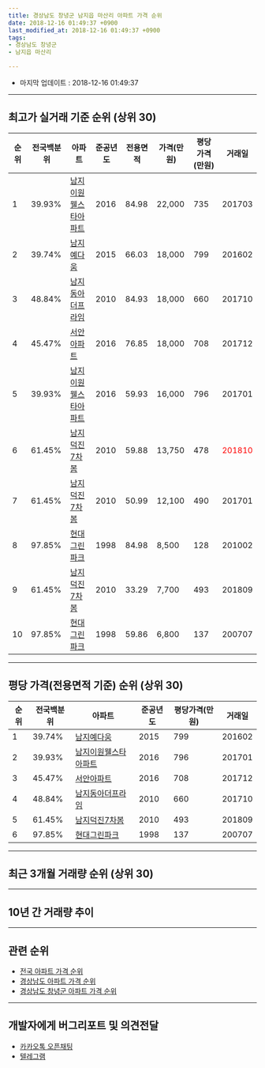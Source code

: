 ```yaml
---
title: 경상남도 창녕군 남지읍 마산리 아파트 가격 순위
date: 2018-12-16 01:49:37 +0900
last_modified_at: 2018-12-16 01:49:37 +0900
tags:
- 경상남도 창녕군
- 남지읍 마산리

---
```


* 마지막 업데이트 : 2018-12-16 01:49:37

---

## 최고가 실거래 기준 순위 (상위 30)


|순위|전국백분위|아파트|준공년도|전용면적|가격(만원)|평당가격(만원)|거래일|
|---|---|---|---|---|---|---|---|
|1|39.93%|[남지이원웰스타아파트](https://search.naver.com/search.naver?query=%EA%B2%BD%EC%83%81%EB%82%A8%EB%8F%84+%EC%B0%BD%EB%85%95%EA%B5%B0+%EB%82%A8%EC%A7%80%EC%9D%8D+%EB%A7%88%EC%82%B0%EB%A6%AC+%EB%82%A8%EC%A7%80%EC%9D%B4%EC%9B%90%EC%9B%B0%EC%8A%A4%ED%83%80%EC%95%84%ED%8C%8C%ED%8A%B8)|2016|84.98|22,000|735|201703|
|2|39.74%|[남지예다움](https://search.naver.com/search.naver?query=%EA%B2%BD%EC%83%81%EB%82%A8%EB%8F%84+%EC%B0%BD%EB%85%95%EA%B5%B0+%EB%82%A8%EC%A7%80%EC%9D%8D+%EB%A7%88%EC%82%B0%EB%A6%AC+%EB%82%A8%EC%A7%80%EC%98%88%EB%8B%A4%EC%9B%80)|2015|66.03|18,000|799|201602|
|3|48.84%|[남지동아더프라임](https://search.naver.com/search.naver?query=%EA%B2%BD%EC%83%81%EB%82%A8%EB%8F%84+%EC%B0%BD%EB%85%95%EA%B5%B0+%EB%82%A8%EC%A7%80%EC%9D%8D+%EB%A7%88%EC%82%B0%EB%A6%AC+%EB%82%A8%EC%A7%80%EB%8F%99%EC%95%84%EB%8D%94%ED%94%84%EB%9D%BC%EC%9E%84)|2010|84.93|18,000|660|201710|
|4|45.47%|[서안아파트](https://search.naver.com/search.naver?query=%EA%B2%BD%EC%83%81%EB%82%A8%EB%8F%84+%EC%B0%BD%EB%85%95%EA%B5%B0+%EB%82%A8%EC%A7%80%EC%9D%8D+%EB%A7%88%EC%82%B0%EB%A6%AC+%EC%84%9C%EC%95%88%EC%95%84%ED%8C%8C%ED%8A%B8)|2016|76.85|18,000|708|201712|
|5|39.93%|[남지이원웰스타아파트](https://search.naver.com/search.naver?query=%EA%B2%BD%EC%83%81%EB%82%A8%EB%8F%84+%EC%B0%BD%EB%85%95%EA%B5%B0+%EB%82%A8%EC%A7%80%EC%9D%8D+%EB%A7%88%EC%82%B0%EB%A6%AC+%EB%82%A8%EC%A7%80%EC%9D%B4%EC%9B%90%EC%9B%B0%EC%8A%A4%ED%83%80%EC%95%84%ED%8C%8C%ED%8A%B8)|2016|59.93|16,000|796|201701|
|6|61.45%|[남지덕진7차봄](https://search.naver.com/search.naver?query=%EA%B2%BD%EC%83%81%EB%82%A8%EB%8F%84+%EC%B0%BD%EB%85%95%EA%B5%B0+%EB%82%A8%EC%A7%80%EC%9D%8D+%EB%A7%88%EC%82%B0%EB%A6%AC+%EB%82%A8%EC%A7%80%EB%8D%95%EC%A7%847%EC%B0%A8%EB%B4%84)|2010|59.88|13,750|478|<span style="color:red">201810</span>|
|7|61.45%|[남지덕진7차봄](https://search.naver.com/search.naver?query=%EA%B2%BD%EC%83%81%EB%82%A8%EB%8F%84+%EC%B0%BD%EB%85%95%EA%B5%B0+%EB%82%A8%EC%A7%80%EC%9D%8D+%EB%A7%88%EC%82%B0%EB%A6%AC+%EB%82%A8%EC%A7%80%EB%8D%95%EC%A7%847%EC%B0%A8%EB%B4%84)|2010|50.99|12,100|490|201701|
|8|97.85%|[현대그린파크](https://search.naver.com/search.naver?query=%EA%B2%BD%EC%83%81%EB%82%A8%EB%8F%84+%EC%B0%BD%EB%85%95%EA%B5%B0+%EB%82%A8%EC%A7%80%EC%9D%8D+%EB%A7%88%EC%82%B0%EB%A6%AC+%ED%98%84%EB%8C%80%EA%B7%B8%EB%A6%B0%ED%8C%8C%ED%81%AC)|1998|84.98|8,500|128|201002|
|9|61.45%|[남지덕진7차봄](https://search.naver.com/search.naver?query=%EA%B2%BD%EC%83%81%EB%82%A8%EB%8F%84+%EC%B0%BD%EB%85%95%EA%B5%B0+%EB%82%A8%EC%A7%80%EC%9D%8D+%EB%A7%88%EC%82%B0%EB%A6%AC+%EB%82%A8%EC%A7%80%EB%8D%95%EC%A7%847%EC%B0%A8%EB%B4%84)|2010|33.29|7,700|493|201809|
|10|97.85%|[현대그린파크](https://search.naver.com/search.naver?query=%EA%B2%BD%EC%83%81%EB%82%A8%EB%8F%84+%EC%B0%BD%EB%85%95%EA%B5%B0+%EB%82%A8%EC%A7%80%EC%9D%8D+%EB%A7%88%EC%82%B0%EB%A6%AC+%ED%98%84%EB%8C%80%EA%B7%B8%EB%A6%B0%ED%8C%8C%ED%81%AC)|1998|59.86|6,800|137|200707|


---

## 평당 가격(전용면적 기준) 순위 (상위 30)


|순위|전국백분위|아파트|준공년도|평당가격(만원)|거래일|
|---|---|---|---|---|---|
|1|39.74%|[남지예다움](https://search.naver.com/search.naver?query=%EA%B2%BD%EC%83%81%EB%82%A8%EB%8F%84+%EC%B0%BD%EB%85%95%EA%B5%B0+%EB%82%A8%EC%A7%80%EC%9D%8D+%EB%A7%88%EC%82%B0%EB%A6%AC+%EB%82%A8%EC%A7%80%EC%98%88%EB%8B%A4%EC%9B%80)|2015|799|201602|
|2|39.93%|[남지이원웰스타아파트](https://search.naver.com/search.naver?query=%EA%B2%BD%EC%83%81%EB%82%A8%EB%8F%84+%EC%B0%BD%EB%85%95%EA%B5%B0+%EB%82%A8%EC%A7%80%EC%9D%8D+%EB%A7%88%EC%82%B0%EB%A6%AC+%EB%82%A8%EC%A7%80%EC%9D%B4%EC%9B%90%EC%9B%B0%EC%8A%A4%ED%83%80%EC%95%84%ED%8C%8C%ED%8A%B8)|2016|796|201701|
|3|45.47%|[서안아파트](https://search.naver.com/search.naver?query=%EA%B2%BD%EC%83%81%EB%82%A8%EB%8F%84+%EC%B0%BD%EB%85%95%EA%B5%B0+%EB%82%A8%EC%A7%80%EC%9D%8D+%EB%A7%88%EC%82%B0%EB%A6%AC+%EC%84%9C%EC%95%88%EC%95%84%ED%8C%8C%ED%8A%B8)|2016|708|201712|
|4|48.84%|[남지동아더프라임](https://search.naver.com/search.naver?query=%EA%B2%BD%EC%83%81%EB%82%A8%EB%8F%84+%EC%B0%BD%EB%85%95%EA%B5%B0+%EB%82%A8%EC%A7%80%EC%9D%8D+%EB%A7%88%EC%82%B0%EB%A6%AC+%EB%82%A8%EC%A7%80%EB%8F%99%EC%95%84%EB%8D%94%ED%94%84%EB%9D%BC%EC%9E%84)|2010|660|201710|
|5|61.45%|[남지덕진7차봄](https://search.naver.com/search.naver?query=%EA%B2%BD%EC%83%81%EB%82%A8%EB%8F%84+%EC%B0%BD%EB%85%95%EA%B5%B0+%EB%82%A8%EC%A7%80%EC%9D%8D+%EB%A7%88%EC%82%B0%EB%A6%AC+%EB%82%A8%EC%A7%80%EB%8D%95%EC%A7%847%EC%B0%A8%EB%B4%84)|2010|493|201809|
|6|97.85%|[현대그린파크](https://search.naver.com/search.naver?query=%EA%B2%BD%EC%83%81%EB%82%A8%EB%8F%84+%EC%B0%BD%EB%85%95%EA%B5%B0+%EB%82%A8%EC%A7%80%EC%9D%8D+%EB%A7%88%EC%82%B0%EB%A6%AC+%ED%98%84%EB%8C%80%EA%B7%B8%EB%A6%B0%ED%8C%8C%ED%81%AC)|1998|137|200707|


---

## 최근 3개월 거래량 순위 (상위 30)


<div style="width:100%;">
    <canvas id="deal_count_ranking" height="250"></canvas>
</div>


<script>
new Chart(document.getElementById("deal_count_ranking"), {
    type: 'horizontalBar',
    data: {
        labels: ['남지덕진7차봄', '남지이원웰스타아파트'],
        datasets: [{
            label: '실거래 수',
            data: [9, 2],
            borderColor: "rgba(255, 0, 128, 1)",
            backgroundColor: "rgba(255, 0, 128, 0.5)",
            fill: false,
        }]
    },
    options: {
        responsive: true,
        title: {
            display: true,
            text: '최근 3개월 거래량 순위'
        },
        tooltips: {
            mode: 'index',
            intersect: false,
            callbacks: {
                title: function(tooltipItems, data) {
                    return "실거래 수:";
                },
                label: function(tooltipItem, data) {
                    return data.labels[tooltipItem.index] + ": " + tooltipItem.xLabel;
                }
            }
        },
        hover: {
            mode: 'nearest',
            intersect: true
        },
        scales: {
            xAxes: [{
                display: true,
                scaleLabel: {
                    display: true,
                    labelString: '실거래 수'
                },
                ticks: {
                    suggestedMin: 0,
                }
            }],
            yAxes: [{
                display: true,
                ticks: {
                    autoSkip: false,
                    callback: function(value, index, values) {
                        if (value.length > 15)
                            return value.substr(0, 13) + "...";
                        else
                            return value;
                    }
                },
                scaleLabel: {
                    display: false,
                }
            }]
        }
    }
});

</script>


---

## 10년 간 거래량 추이


<div style="width:100%;">
    <canvas id="deal_progress" height="250"></canvas>
</div>

<script>
new Chart(document.getElementById("deal_progress"), {
    type: 'line',
    data: {
        labels: ['200812','200901','200902','200903','200904','200905','200906','200907','200908','200909','200910','200911','200912','201001','201002','201003','201004','201005','201006','201007','201008','201009','201010','201011','201012','201101','201102','201103','201104','201105','201106','201107','201108','201109','201110','201111','201112','201201','201202','201203','201204','201205','201206','201207','201208','201209','201210','201211','201212','201301','201302','201303','201304','201305','201306','201307','201308','201309','201310','201311','201312','201401','201402','201403','201404','201405','201406','201407','201408','201409','201410','201411','201412','201501','201502','201503','201504','201505','201506','201507','201508','201509','201510','201511','201512','201601','201602','201603','201604','201605','201606','201607','201608','201609','201610','201611','201612','201701','201702','201703','201704','201705','201706','201707','201708','201709','201710','201711','201712','201801','201802','201803','201804','201805','201806','201807','201808','201809','201810','201811','201812'],
        datasets: [{
            label: '실거래 수',
            pointRadius: 1,
            data: [0, 0, 0, 0, 0, 0, 0, 0, 0, 0, 0, 0, 0, 1, 1, 0, 2, 2, 0, 0, 1, 0, 1, 2, 0, 0, 1, 0, 2, 1, 1, 1, 0, 1, 0, 1, 1, 0, 0, 1, 1, 0, 1, 1, 2, 0, 0, 0, 1, 0, 0, 1, 0, 2, 3, 0, 0, 0, 0, 0, 0, 0, 2, 3, 0, 0, 1, 0, 0, 0, 0, 0, 1, 1, 0, 0, 0, 0, 0, 0, 15, 11, 4, 0, 14, 2, 11, 0, 2, 1, 1, 20, 20, 9, 13, 7, 18, 8, 5, 6, 0, 4, 5, 3, 10, 2, 1, 3, 4, 3, 3, 4, 2, 4, 4, 3, 2, 3, 3, 7, 1],
            borderColor: "rgba(255, 201, 14, 1)",
            backgroundColor: "rgba(255, 201, 14, 0.5)",
            fill: true,
        }]
    },
    options: {
        responsive: true,
        title: {
            display: true,
            text: '10년간 거래량 추이'
        },
        tooltips: {
            mode: 'index',
            intersect: false,
        },
        hover: {
            mode: 'nearest',
            intersect: true
        },
        scales: {
            xAxes: [{
                display: true,
                scaleLabel: {
                    display: true,
                    labelString: '년/월'
                }
            }],
            yAxes: [{
                display: true,
                ticks: {
                    suggestedMin: 0,
                },
                scaleLabel: {
                    display: true,
                    labelString: '실거래 수'
                }
            }]
        }
    }
});

</script>


---

## 관련 순위

- [전국 아파트 가격 순위](https://inasie.github.io/apt-ranking/전국)
- [경상남도 아파트 가격 순위](https://inasie.github.io/apt-ranking/경상남도)
- [경상남도 창녕군 아파트 가격 순위](https://inasie.github.io/apt-ranking/경상남도-창녕군)


---

## 개발자에게 버그리포트 및 의견전달

- [카카오톡 오픈채팅](https://open.kakao.com/o/gLJUAP4)
- [텔레그램](https://t.me/inasie)

